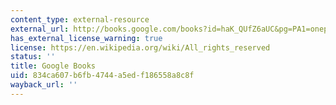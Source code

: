 ```yaml
---
content_type: external-resource
external_url: http://books.google.com/books?id=haK_QUfZ6aUC&pg=PA1=onepage
has_external_license_warning: true
license: https://en.wikipedia.org/wiki/All_rights_reserved
status: ''
title: Google Books
uid: 834ca607-b6fb-4744-a5ed-f186558a8c8f
wayback_url: ''
---
```

